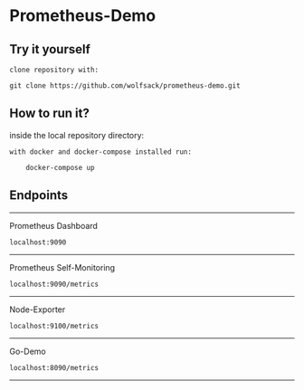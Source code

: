# Prometheus-Demo

## Try it yourself
    clone repository with:
    
    git clone https://github.com/wolfsack/prometheus-demo.git

## How to run it?
inside the local repository directory:

    with docker and docker-compose installed run:
    
        docker-compose up


## Endpoints
----
Prometheus Dashboard

    localhost:9090      
----
Prometheus Self-Monitoring

    localhost:9090/metrics
---- 
Node-Exporter

    localhost:9100/metrics
---- 
Go-Demo

    localhost:8090/metrics  
----



    